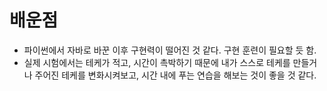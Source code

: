 # 배운점
- 파이썬에서 자바로 바꾼 이후 구현력이 떨어진 것 같다. 구현 훈련이 필요할 듯 함.
- 실제 시험에서는 테케가 적고, 시간이 촉박하기 때문에 내가 스스로 테케를 만들거나 주어진 테케를 변화시켜보고, 시간 내에 푸는 연습을 해보는 것이 좋을 것 같다.
